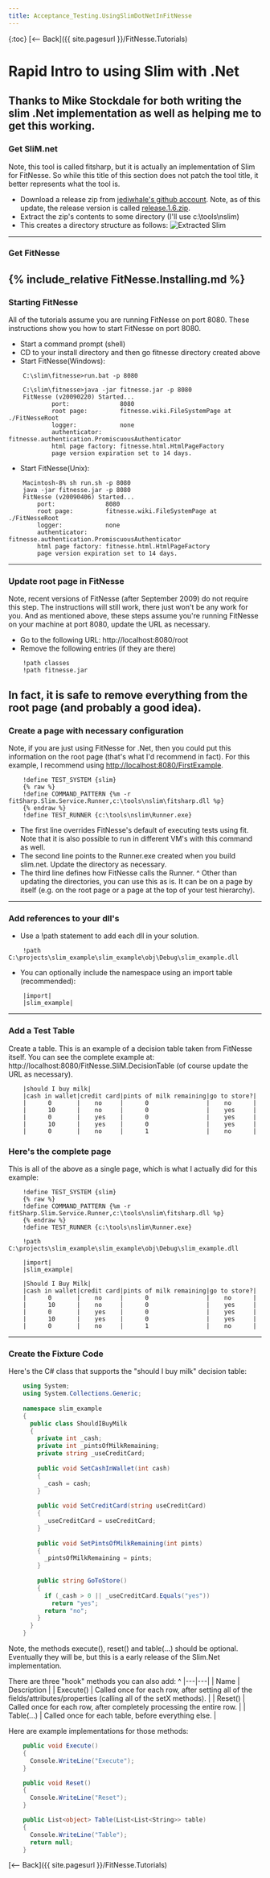 ```yaml
---
title: Acceptance_Testing.UsingSlimDotNetInFitNesse
---
```

{:toc}
[<-- Back]({{ site.pagesurl }}/FitNesse.Tutorials)

# Rapid Intro to using Slim with .Net
Thanks to Mike Stockdale for both writing the slim .Net implementation as well as helping me to get this working.
----
### Get SliM.net
Note, this tool is called fitsharp, but it is actually an implementation of Slim for FitNesse. So while this title of this section does not patch the tool title, it better represents what the tool is.
* Download a release zip from [jediwhale's github account](http://github.com/jediwhale/fitsharp/downloads). Note, as of this update, the release version is called [release.1.6.zip](http://github.com/downloads/jediwhale/fitsharp/release.1.6.zip).
* Extract the zip's contents to some directory (I'll use c:\tools\nslim)
* This creates a directory structure as follows: ![Extracted Slim](images/ExtractedNSlim.jpg)

----
### Get FitNesse
{% include_relative FitNesse.Installing.md %}
----
### Starting FitNesse
All of the tutorials assume you are running FitNesse on port 8080. These instructions show you how to start FitNesse on port 8080.
* Start a command prompt (shell)
* CD to your install directory and then go fitnesse directory created above
* Start FitNesse(Windows):
```terminal
    C:\slim\fitnesse>run.bat -p 8080
    
    C:\slim\fitnesse>java -jar fitnesse.jar -p 8080
    FitNesse (v20090220) Started...
            port:              8080
            root page:         fitnesse.wiki.FileSystemPage at ./FitNesseRoot
            logger:            none
            authenticator:     fitnesse.authentication.PromiscuousAuthenticator
            html page factory: fitnesse.html.HtmlPageFactory
            page version expiration set to 14 days.
```
* Start FitNesse(Unix):
```terminal
    Macintosh-8% sh run.sh -p 8080
    java -jar fitnesse.jar -p 8080
    FitNesse (v20090406) Started...
    	port:              8080
    	root page:         fitnesse.wiki.FileSystemPage at ./FitNesseRoot
    	logger:            none
    	authenticator:     fitnesse.authentication.PromiscuousAuthenticator
    	html page factory: fitnesse.html.HtmlPageFactory
    	page version expiration set to 14 days.
```
----
### Update root page in FitNesse
Note, recent versions of FitNesse (after September 2009) do not require this step. The instructions will still work, there just won't be any work for you. And as mentioned above, these steps assume you're running FitNesse on your machine at port 8080, update the URL as necessary.
* Go to the following URL: http://localhost:8080/root
* Remove the following entries (if they are there)
```
    !path classes
    !path fitnesse.jar
```

In fact, it is safe to remove everything from the root page (and probably a good idea).
----
### Create a page with necessary configuration
Note, if you are just using FitNesse for .Net, then you could put this information on the root page (that's what I'd recommend in fact). For this example, I recommend using <http://localhost:8080/FirstExample>.
```
    !define TEST_SYSTEM {slim}
    {% raw %}
    !define COMMAND_PATTERN {%m -r fitSharp.Slim.Service.Runner,c:\tools\nslim\fitsharp.dll %p}
    {% endraw %}
    !define TEST_RUNNER {c:\tools\nslim\Runner.exe}
```
* The first line overrides FitNesse's default of executing tests using fit. Note that it is also possible to run in different VM's with this command as well.
* The second line points to the Runner.exe created when you build slim.net. Update the directory as necessary.
* The third line defines how FitNesse calls the Runner.
^
Other than updating the directories, you can use this as is. It can be on a page by itself (e.g. on the root page or a page at the top of your test hierarchy).
----
### Add references to your dll's
* Use a !path statement to add each dll in your solution.
```
    !path C:\projects\slim_example\slim_example\obj\Debug\slim_example.dll
```

* You can optionally include the namespace using an import table (recommended):
```
    |import|
    |slim_example|
```
----
### Add a Test Table
Create a table. This is an example of a decision table taken from FitNesse itself. You can see the complete example at: http://localhost:8080/FitNesse.SliM.DecisionTable (of course update the URL as necessary).
```
    |should I buy milk|
    |cash in wallet|credit card|pints of milk remaining|go to store?|
    |      0       |    no     |      0                |    no      |
    |      10      |    no     |      0                |    yes     |
    |      0       |    yes    |      0                |    yes     |
    |      10      |    yes    |      0                |    yes     |
    |      0       |    no     |      1                |    no      |
```

### Here's the complete page
This is all of the above as a single page, which is what I actually did for this example:
```
    !define TEST_SYSTEM {slim}
    {% raw %}
    !define COMMAND_PATTERN {%m -r fitSharp.Slim.Service.Runner,c:\tools\nslim\fitsharp.dll %p}
    {% endraw %}
    !define TEST_RUNNER {c:\tools\nslim\Runner.exe}
    
    !path C:\projects\slim_example\slim_example\obj\Debug\slim_example.dll
    
    |import|
    |slim_example|
    
    |Should I Buy Milk|
    |cash in wallet|credit card|pints of milk remaining|go to store?|
    |      0       |    no     |      0                |    no      |
    |      10      |    no     |      0                |    yes     |
    |      0       |    yes    |      0                |    yes     |
    |      10      |    yes    |      0                |    yes     |
    |      0       |    no     |      1                |    no      |
```
----
### Create the Fixture Code
Here's the C# class that supports the "should I buy milk" decision table:
```csharp
    using System;
    using System.Collections.Generic;
    
    namespace slim_example
    {
      public class ShouldIBuyMilk
      {
        private int _cash;
        private int _pintsOfMilkRemaining;
        private string _useCreditCard;
    
        public void SetCashInWallet(int cash)
        {
          _cash = cash;
        }
    
        public void SetCreditCard(string useCreditCard)
        {
          _useCreditCard = useCreditCard;
        }
    
        public void SetPintsOfMilkRemaining(int pints)
        {
          _pintsOfMilkRemaining = pints;
        }
    
        public string GoToStore()
        {
          if (_cash > 0 || _useCreditCard.Equals("yes"))
            return "yes";
          return "no";
        }
      }
    }
```
Note, the methods execute(), reset() and table(...) should be optional. Eventually they will be, but this is a early release of the Slim.Net implementation.

There are three "hook" methods you can also add:
^
|---|---|
| Name | Description |
| Execute() | Called once for each row, after setting all of the fields/attributes/properties (calling all of the setX methods). |
| Reset() | Called once for each row, after completely processing the entire row.  |
| Table(...) | Called once for each table, before everything else. |

Here are example implementations for those methods:
```csharp
    public void Execute()
    {
      Console.WriteLine("Execute");
    }

    public void Reset()
    {
      Console.WriteLine("Reset");
    }

    public List<object> Table(List<List<String>> table)
    {
      Console.WriteLine("Table");
      return null;
    }
```

[<-- Back]({{ site.pagesurl }}/FitNesse.Tutorials)
